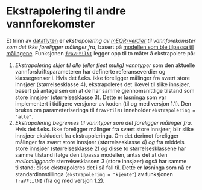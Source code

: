 # Ekstrapolering til andre vannforekomster

Et trinn av [dataflyten](dataflyt.md) er _ekstrapolering av [mEQR-verdier](mEQR.md) til vannforekomster som det ikke foreligger målinger fra_, basert på [modellen som ble tilpassa til målingene](modell.md).
Funksjonen [`fraVFtilNI`](fraVFtilNI.md) legger opp til to måter å ekstrapolere på:

1. _Ekstrapolering skjer til alle (eller flest mulig) vanntyper_ som den aktuelle vannforskriftsparameteren har definerte referanseverdier og klassegrenser i. Hvis det f.eks. ikke foreligger målinger fra svært store innsjøer (størrelsesklasse 4), ekstrapoleres det likevel til slike innsjøer, basert på antagelsen om at de har samme gjennomsnittlige tilstand som store innsjøer (størrelsesklasse 3). Dette er løsninga som var implementert i tidligere versjoner av koden (til og med versjon 1.1). Den brukes om parameteriseringa til `fraVFtilNI` inneholder `ekstrapolering = "alle"`.
2. _Ekstrapolering begrenses til vanntyper som det foreligger målinger fra._ Hvis det f.eks. ikke foreligger målinger fra svært store innsjøer, blir slike innsjøer ekskludert fra ekstrapoleringa. Om det derimot foreligger målinger fra svært store innsjøer (størrelsesklasse 4) _og_ fra middels store innsjøer (størrelsesklasse 2) _og_ disse to størrelsesklassene har samme tilstand ifølge den tilpassa modellen, antas det at den _mellomliggende_ størrelsesklassen 3 (store innsjøer) også har samme tilstand; disse ekstrapoleres det i så fall til. Dette er løsninga som nå er standardinnstillinga (`ekstrapolering = "kjente"`) av funksjonen `fraVFtilNI` (fra og med versjon 1.2).




